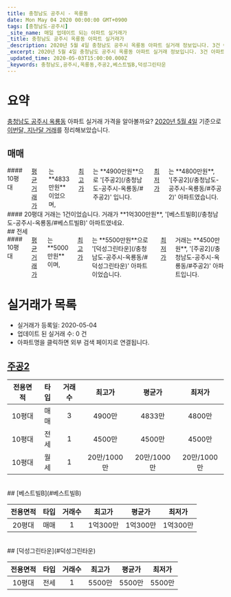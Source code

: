 ```yaml
---
title: 충청남도 공주시 - 옥룡동
date: Mon May 04 2020 00:00:00 GMT+0900
tags: [충청남도-공주시]
_site_name: 매일 업데이트 되는 아파트 실거래가
_title: 충청남도 공주시 옥룡동 아파트 실거래가
_description: 2020년 5월 4일 충청남도 공주시 옥룡동 아파트 실거래 정보입니다. 3건 아파트 정보가 있습니다.
_excerpt: 2020년 5월 4일 충청남도 공주시 옥룡동 아파트 실거래 정보입니다. 3건 아파트 정보가 있습니다.
_updated_time: 2020-05-03T15:00:00.000Z
_keywords: 충청남도,공주시,옥룡동,주공2,베스트빌B,덕성그린타운
---
```





# 요약
<ins>충청남도 공주시 옥룡동</ins> 아파트 실거래 가격을 알아볼까요? <ins>2020년 5월 4일</ins> 기준으로 <ins>이번달, 지난달 거래</ins>를 정리해보았습니다.

## 매매
<div class="container">
<div class="six columns" markdown="1">
#### 10평대
<ins>평균 거래가</ins>는 **4833만원**이었으며, <ins>최고가</ins>는 **4900만원**으로 '[주공2](/충청남도-공주시-옥룡동/#주공2)' 입니다. <ins>최저가</ins>는 **4800만원**, '[주공2](/충청남도-공주시-옥룡동/#주공2)' 아파트였습니다.
</div>
<div class="six columns" markdown="1">
#### 20평대
거래는 1건이었습니다. 거래가 **1억300만원**, '[베스트빌B](/충청남도-공주시-옥룡동/#베스트빌B)' 아파트였네요.
</div>
</div>
## 전세
<div class="container">
<div class="twelve columns" markdown="1">
#### 10평대
<ins>평균 거래가</ins>는 **5000만원**이며, <ins>최고가</ins>는 **5500만원**으로 '[덕성그린타운](/충청남도-공주시-옥룡동/#덕성그린타운)' 아파트이었습니다. <ins>최저가</ins> 거래는 **4500만원**, '[주공2](/충청남도-공주시-옥룡동/#주공2)' 아파트입니다.
</div>
</div>



# 실거래가 목록
- 실거래가 등록일: 2020-05-04
- 업데이트 된 실거래 수: 0 건
- 아파트명을 클릭하면 외부 검색 페이지로 연결됩니다.

## [주공2](#주공2)

|전용면적|타입|거래수|최고가|평균가|최저가|
|:---:|:---:|:---:|:---:|:---:|:---:|
|10평대|<span class="deal-type-1">매매</span>|3|4900만|4833만|4800만|
|10평대|<span class="deal-type-2">전세</span>|1|4500만|4500만|4500만|
|10평대|<span class="deal-type-3">월세</span>|1|20만/1000만|20만/1000만|20만/1000만|

<br/>
## [베스트빌B](#베스트빌B)

|전용면적|타입|거래수|최고가|평균가|최저가|
|:---:|:---:|:---:|:---:|:---:|:---:|
|20평대|<span class="deal-type-1">매매</span>|1|1억300만|1억300만|1억300만|

<br/>
## [덕성그린타운](#덕성그린타운)

|전용면적|타입|거래수|최고가|평균가|최저가|
|:---:|:---:|:---:|:---:|:---:|:---:|
|10평대|<span class="deal-type-2">전세</span>|1|5500만|5500만|5500만|

<br/>




